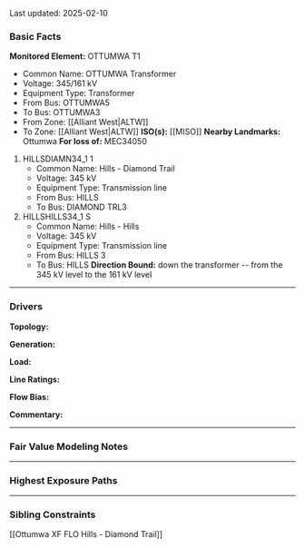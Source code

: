 Last updated: 2025-02-10
### Basic Facts
**Monitored Element:** OTTUMWA T1
- Common Name: OTTUMWA Transformer
- Voltage: 345/161 kV
- Equipment Type: Transformer
- From Bus: OTTUMWA5
- To Bus: OTTUMWA3
- From Zone: [[Alliant West|ALTW]]
- To Zone: [[Alliant West|ALTW]]
**ISO(s):** [[MISO]]
**Nearby Landmarks:** Ottumwa
**For loss of:** MEC34050
1. HILLSDIAMN34_1 1
    - Common Name: Hills - Diamond Trail
    - Voltage: 345 kV
	- Equipment Type: Transmission line
    - From Bus: HILLS
    - To Bus: DIAMOND TRL3
2. HILLSHILLS34_1 S
	- Common Name: Hills - Hills
    - Voltage: 345 kV
	- Equipment Type: Transmission line
    - From Bus: HILLS 3
    - To Bus: HILLS
**Direction Bound:** down the transformer -- from the 345 kV level to the 161 kV level

---
### Drivers
**Topology:**

**Generation:**

**Load:**

**Line Ratings:**

**Flow Bias:**

**Commentary:**

---
### Fair Value Modeling Notes

---
### Highest Exposure Paths

---
### Sibling Constraints
[[Ottumwa XF FLO Hills - Diamond Trail]]